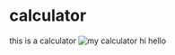 # calculator
this is a calculator
![my calculator](https://media.giphy.com/media/EAAKR8I15yFg0RK5as/giphy.gif)
hi hello
